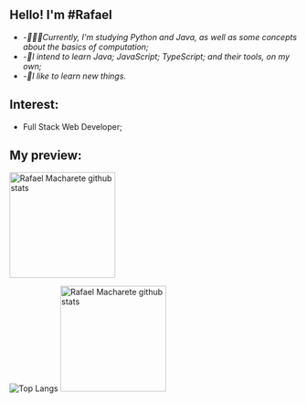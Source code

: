 
## Hello! I'm #Rafael

-  *-👨🏽‍💻Currently, I'm studying Python and Java, as well as some concepts about the basics of computation;*
-  *-🚀I intend to learn Java; JavaScript; TypeScript; and their tools, on my own;*
-  *-🌱I like to learn new things.*

## Interest:
- Full Stack Web Developer;
  
## My preview:
<div>
    <img height="185px"
        src="http://github-readme-stats.vercel.app/api/top-langs/?username=RafaelMacharete&layout=compact&theme=blueberry"
        alt="Rafael Macharete github stats" />
  
![Top Langs](http://github-readme-stats.vercel.app/api/top-langs/?username=RafaelMacharete&layout=compact&theme=blueberry)
<img height="185px"
    src="http://github-readme-stats.vercel.app/api/top-langs/?username=RafaelMacharete&layout=compact&theme=blueberry"
    alt="Rafael Macharete github stats" />


  
</div>
